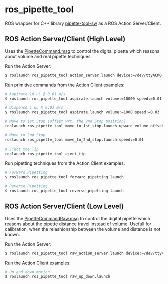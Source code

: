 # ros_pipette_tool

ROS wrapper for C++ library [pipette-tool-sw](https://github.com/UdeS-Biology-Cobot/pipette-tool-sw) as a ROS Action Server/Client.

## ROS Action Server/Client (High Level)
Uses the [PipetteCommand.msg](./msg/PipetteCommand.msg) to control the digital pipette which reasons about volume and real pipette techniques.

Run the Action Server:
``` sh
$ roslaunch ros_pipette_tool action_server.launch device:=/dev/ttyACM0 baudrate:=9600
```

Run primitive commands from the Action Client examples:
``` sh
# Aspirate 10 uL @ 0.01 m/s
$ roslaunch ros_pipette_tool aspirate.launch volume:=10000 speed:=0.01

# Dispense 1 uL @ 0.03 m/s
$ roslaunch ros_pipette_tool aspirate.launch volume:=1000 speed:=0.03

# Move to 1st Stop (offset wrt. the 2nd Stop position)
roslaunch ros_pipette_tool move_to_1st_stop.launch upward_volume_offset:=10000 speed:=0.01

# Move to 2nd Stop
roslaunch ros_pipette_tool move_to_2nd_stop.launch speed:=0.01

# Eject the Tip
roslaunch ros_pipette_tool eject_tip
```

Run pipetting techniques from the Action Client examples:
``` sh
# Forward Pipetting
$ roslaunch ros_pipette_tool forward_pipetting.launch

# Reverse Pipetting
$ roslaunch ros_pipette_tool reverse_pipetting.launch
```

## ROS Action Server/Client (Low Level)
Uses the [PipetteCommandRaw.msg](./msg/PipetteCommandRaw.msg) to control the digital pipette which reasons about the pipette distance travel instead of volume. Usefull for calibration, when the relashionship between the volume and distance is not known.

Run the Action Server:
``` sh
$ roslaunch ros_pipette_tool raw_action_server.launch device:=/dev/ttyACM0 baudrate:=9600
```

Run the Action Client examples:
``` sh
# Up and down motion
$ roslaunch ros_pipette_tool raw_up_down.launch

```
